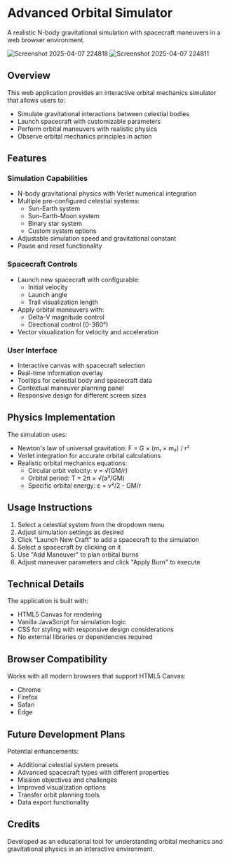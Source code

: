 # Advanced Orbital Simulator

A realistic N-body gravitational simulation with spacecraft maneuvers in a web browser environment.


![Screenshot 2025-04-07 224818](https://github.com/user-attachments/assets/098a27a9-adad-4764-bd14-1b9cef99e159)
![Screenshot 2025-04-07 224811](https://github.com/user-attachments/assets/8f8255e7-beff-4b4c-ac22-49070aeae419)





## Overview

This web application provides an interactive orbital mechanics simulator that allows users to:
- Simulate gravitational interactions between celestial bodies
- Launch spacecraft with customizable parameters
- Perform orbital maneuvers with realistic physics
- Observe orbital mechanics principles in action

## Features

### Simulation Capabilities
- N-body gravitational physics with Verlet numerical integration
- Multiple pre-configured celestial systems:
  - Sun-Earth system
  - Sun-Earth-Moon system
  - Binary star system
  - Custom system options
- Adjustable simulation speed and gravitational constant
- Pause and reset functionality

### Spacecraft Controls
- Launch new spacecraft with configurable:
  - Initial velocity
  - Launch angle
  - Trail visualization length
- Apply orbital maneuvers with:
  - Delta-V magnitude control
  - Directional control (0-360°)
- Vector visualization for velocity and acceleration

### User Interface
- Interactive canvas with spacecraft selection
- Real-time information overlay
- Tooltips for celestial body and spacecraft data
- Contextual maneuver planning panel
- Responsive design for different screen sizes

## Physics Implementation

The simulation uses:
- Newton's law of universal gravitation: F = G × (m₁ × m₂) / r²
- Verlet integration for accurate orbital calculations
- Realistic orbital mechanics equations:
  - Circular orbit velocity: v = √(GM/r)
  - Orbital period: T = 2π × √(a³/GM)
  - Specific orbital energy: ε = v²/2 - GM/r

## Usage Instructions

1. Select a celestial system from the dropdown menu
2. Adjust simulation settings as desired
3. Click "Launch New Craft" to add a spacecraft to the simulation
4. Select a spacecraft by clicking on it
5. Use "Add Maneuver" to plan orbital burns
6. Adjust maneuver parameters and click "Apply Burn" to execute

## Technical Details

The application is built with:
- HTML5 Canvas for rendering
- Vanilla JavaScript for simulation logic
- CSS for styling with responsive design considerations
- No external libraries or dependencies required

## Browser Compatibility

Works with all modern browsers that support HTML5 Canvas:
- Chrome
- Firefox
- Safari
- Edge

## Future Development Plans

Potential enhancements:
- Additional celestial system presets
- Advanced spacecraft types with different properties
- Mission objectives and challenges
- Improved visualization options
- Transfer orbit planning tools
- Data export functionality

## Credits

Developed as an educational tool for understanding orbital mechanics and gravitational physics in an interactive environment.
